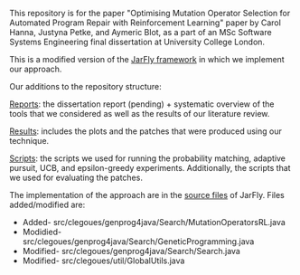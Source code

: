 This repository is for the paper "Optimising Mutation Operator Selection for Automated Program Repair with Reinforcement Learning" paper by Carol Hanna, Justyna Petke, and Aymeric Blot, as a part of an MSc Software Systems Engineering final dissertation at University College London.

This is a modified version of the [JarFly framework](https://github.com/squaresLab/genprog4java) in which we implement our approach.

Our additions to the repository structure:

[Reports](https://github.com/carolhanna01/jarFly-learner/tree/operator-selection/reports): the dissertation report (pending) + systematic overview of the tools that we considered as well as the results of our literature review.

[Results](https://github.com/carolhanna01/jarFly-learner/tree/operator-selection/results): includes the plots and the patches that were produced using our technique. 

[Scripts](https://github.com/carolhanna01/jarFly-learner/tree/operator-selection/scripts): the scripts we used for running the probability matching, adaptive pursuit, UCB, and epsilon-greedy experiments. Additionally, the scripts that we used for evaluating the patches.

The implementation of the approach are in the [source files](https://github.com/carolhanna01/jarFly-learner/tree/operator-selection/src) of JarFly. Files added/modified are:

* Added- src/clegoues/genprog4java/Search/MutationOperatorsRL.java 
* Modidied- src/clegoues/genprog4java/Search/GeneticProgramming.java
* Modified- src/clegoues/genprog4java/Search/Search.java
* Modified- src/clegoues/util/GlobalUtils.java
